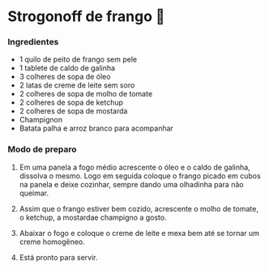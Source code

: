 # Strogonoff de frango :chicken:

### Ingredientes ###

- 1 quilo de peito de frango sem pele
- 1 tablete de caldo de galinha
- 3 colheres de sopa de óleo
- 2 latas de creme de leite sem soro
- 2 colheres de sopa de molho de tomate
- 2 colheres de sopa de ketchup
- 2 colheres de sopa de mostarda
- Champignon
- Batata palha e arroz branco para acompanhar

### Modo de preparo ###

1. Em uma panela a fogo médio acrescente o óleo e o caldo de galinha, dissolva o mesmo. Logo em seguida coloque o frango picado em cubos na panela e deixe cozinhar, sempre dando uma olhadinha para não queimar.

2. Assim que o frango estiver bem cozido, acrescente o molho de tomate, o ketchup, a mostardae champigno a gosto.

3. Abaixar o fogo e coloque o creme de leite e mexa bem até se tornar um creme homogêneo.

4. Está pronto para servir.

   

